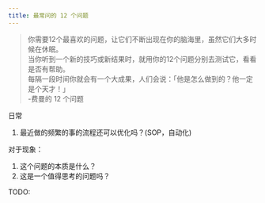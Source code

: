 ```yaml
---
title: 最常问的 12 个问题
---
```


> 你需要12个最喜欢的问题，让它们不断出现在你的脑海里，虽然它们大多时候在休眠。  
> 当你听到一个新的技巧或新结果时，就用你的12个问题分别去测试它，看看是否有帮助。  
> 每隔一段时间你就会有一个大成果，人们会说：「他是怎么做到的？他一定是个天才！」  
> -费曼的 12 个问题

日常  
1. 最近做的频繁的事的流程还可以优化吗？(SOP，自动化)

对于现象：
1. 这个问题的本质是什么？
2. 这是一个值得思考的问题吗？

TODO:


